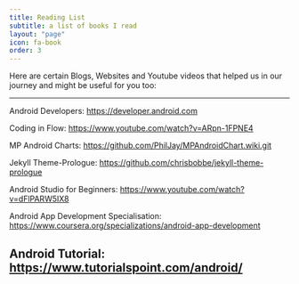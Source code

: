 ```yaml
---
title: Reading List
subtitle: a list of books I read
layout: "page"
icon: fa-book
order: 3
---
```


Here are certain Blogs, Websites and Youtube videos that helped us in our journey and might be useful for you too:


---
Android Developers: https://developer.android.com

Coding in Flow: https://www.youtube.com/watch?v=ARpn-1FPNE4

MP Android Charts: https://github.com/PhilJay/MPAndroidChart.wiki.git

Jekyll Theme-Prologue: https://github.com/chrisbobbe/jekyll-theme-prologue

Android Studio for Beginners: https://www.youtube.com/watch?v=dFlPARW5IX8

Android App Development Specialisation: https://www.coursera.org/specializations/android-app-development

Android Tutorial: https://www.tutorialspoint.com/android/
---
